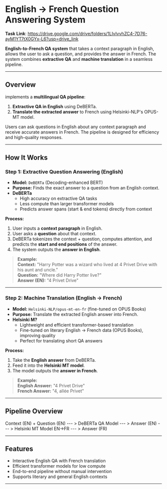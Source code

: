 #  English → French Question Answering System

**Task Link**: https://drive.google.com/drive/folders/1LIvIvvhZC4-7D76-ayM1YT7tX0GYx-L6?usp=drive_link

**English-to-French QA system** that takes a context paragraph in English, allows the user to ask a question, and provides the answer in French. The system combines **extractive QA** and **machine translation** in a seamless pipeline.

---

##  Overview
implements a **multilingual QA pipeline**:

1. **Extractive QA in English** using DeBERTa.  
2. **Translate the extracted answer** to French using Helsinki-NLP's OPUS-MT model.

Users can ask questions in English about any context paragraph and receive accurate answers in French. The pipeline is designed for efficiency and high-quality responses.

---

##  How It Works

### **Step 1: Extractive Question Answering (English)**
- **Model:** `DeBERTa` (Decoding-enhanced BERT)  
- **Purpose:** Finds the exact answer to a question from an English context.  
- **DeBERTa**
  - High accuracy on extractive QA tasks  
  - Less compute than larger transformer models  
  - Predicts answer spans (start & end tokens) directly from context  

**Process:**
1. User inputs a **context paragraph** in English.  
2. User asks a **question** about that context.  
3. DeBERTa tokenizes the context + question, computes attention, and predicts the **start and end positions** of the answer.  
4. The system outputs the **answer in English**.

> **Example:**  
> **Context:** "Harry Potter was a wizard who lived at 4 Privet Drive with his aunt and uncle."  
> **Question:** "Where did Harry Potter live?"  
> **Answer (EN):** "4 Privet Drive"

---

### **Step 2: Machine Translation (English → French)**
- **Model:** `Helsinki-NLP/opus-mt-en-fr` (fine-tuned on OPUS Books)  
- **Purpose:** Translate the extracted English answer into French.  
- **Helsinki M?**
  - Lightweight and efficient transformer-based translation  
  - Fine-tuned on literary English → French data (OPUS Books), improving quality  
  - Perfect for translating short QA answers  

**Process:**
1. Take the **English answer** from DeBERTa.  
2. Feed it into the **Helsinki MT model**.  
3. The model outputs the **answer in French**.

> **Example:**  
> **English Answer:** "4 Privet Drive"  
> **French Answer:** "4, allée Privet"

---

##  Pipeline Overview
Context (EN) + Question (EN)
            ---
            >
DeBERTa QA Model
            ---
            >
Answer (EN)
            ---
            >
Helsinki MT Model EN→FR
            ---
            >
Answer (FR)


---

##  Features
- Interactive English QA with French translation  
- Efficient transformer models for low compute  
- End-to-end pipeline without manual intervention  
- Supports literary and general English contexts  

---
